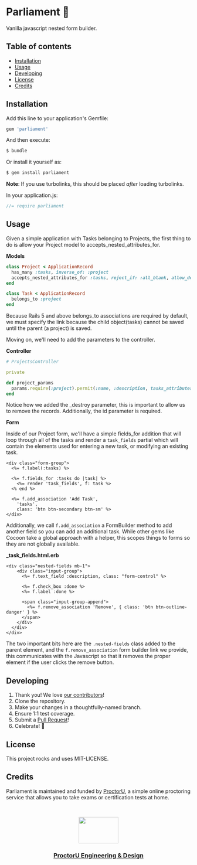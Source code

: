 # Parliament 🔨

Vanilla javascript nested form builder.

## Table of contents

* [Installation](#installation)
* [Usage](#usage)
* [Developing](#developing)
* [License](#license)
* [Credits](#credits)

## Installation

Add this line to your application's Gemfile:

```ruby
gem 'parliament'
```

And then execute:

```bash
$ bundle
```

Or install it yourself as:

```bash
$ gem install parliament
```

**Note**: If you use turbolinks, this should be placed _after_ loading turbolinks.

In your application.js:

```javascript
//= require parliament
```
## Usage

Given a simple application with Tasks belonging to Projects, the first thing to do is allow your Project model to accepts_nested_attributes_for.

**Models**

```ruby
class Project < ApplicationRecord
  has_many :tasks, inverse_of: :project
  accepts_nested_attributes_for :tasks, reject_if: :all_blank, allow_destroy: true
end

class Task < ApplicationRecord
  belongs_to :project
end
```

Because Rails 5 and above belongs_to associations are required by default, we must specify the link because the child object(tasks) cannot be saved until the parent (a project) is saved.

Moving on, we'll need to add the parameters to the controller.

**Controller**

```ruby
# ProjectsController

private

def project_params
  params.require(:project).permit(:name, :description, tasks_attributes: [:id, :description, :done, :_destroy])
end
```

Notice how we added the _destroy parameter, this is important to allow us to remove the records. Additionally, the id parameter is required.

**Form**

Inside of our Project form, we'll have a simple fields_for addition that will loop through all of the tasks and render a `task_fields` partial which will contain the elements used for entering a new task, or modifying an existing task.


```erb
<div class="form-group">
  <%= f.label(:tasks) %>

  <%= f.fields_for :tasks do |task| %>
    <%= render 'task_fields', f: task %>
  <% end %>

  <%= f.add_association 'Add Task',
    'tasks',
    class: 'btn btn-secondary btn-sm' %>
</div>
```

Additionally, we call `f.add_association` a FormBuilder method to add another field so you can add an additional task. While other gems like Cocoon take a global approach with a helper, this scopes things to forms so they are not globally available.

**_task_fields.html.erb**
```erb
<div class="nested-fields mb-1">
    <div class="input-group">
      <%= f.text_field :description, class: "form-control" %>

      <%= f.check_box :done %>
      <%= f.label :done %>

      <span class="input-group-append">
        <%= f.remove_association 'Remove', { class: 'btn btn-outline-danger' } %>
      </span>
    </div>
  </div>
</div>
```

The two important bits here are the `.nested-fields` class added to the parent element, and the `f.remove_association` form builder link we provide, this communicates with the Javascript so that it removes the proper element if the user clicks the remove button.


## Developing

1. Thank you! We love [our contributors](https://github.com/:owner/:name/graphs/contributors)!
1. Clone the repository.
1. Make your changes in a thoughtfully-named branch.
1. Ensure 1:1 test coverage.
1. Submit a [Pull Request](https://github.com/:owner/:name/pulls)!
1. Celebrate! :tada:

## License

This project rocks and uses MIT-LICENSE.

## Credits

Parliament is maintained and funded by [ProctorU](https://twitter.com/ProctorU),
a simple online proctoring service that allows you to take exams or
certification tests at home.

<br>

<p align="center">
  <a href="https://twitter.com/ProctorUEng">
    <img src="https://s3-us-west-2.amazonaws.com/dev-team-resources/procki-eyes.svg" width=108 height=72>
  </a>

  <h3 align="center">
    <a href="https://twitter.com/ProctorUEng">ProctorU Engineering & Design</a>
  </h3>
</p>
